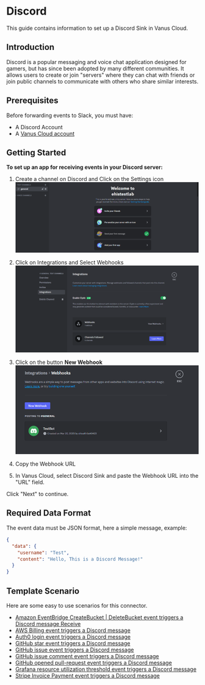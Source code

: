 # Discord

This guide contains information to set up a Discord Sink in Vanus Cloud.

## Introduction

Discord is a popular messaging and voice chat application designed for gamers, but has since been adopted by many different communities. It allows users to create or join "servers" where they can chat with friends or join public channels to communicate with others who share similar interests.

## Prerequisites

Before forwarding events to Slack, you must have:

- A Discord Account
- A [Vanus Cloud account](https://cloud.vanus.ai)

## Getting Started

**To set up an app for receiving events in your Discord server:**

1. Create a channel on Discord and Click on the Settings icon
   ![](images/discord-channel.png)

2. Click on Integrations and Select Webhooks
   ![](images/discord-integrations.png)

3. Click on the button **New Webhook**
   ![](images/discord-webhook.png)

4. Copy the Webhook URL

5. In Vanus Cloud, select Discord Sink and paste the Webhook URL into the "URL" field.

Click "Next" to continue.

## Required Data Format

The event data must be JSON format, here a simple message, example:

```json
{
  "data": {
    "username": "Test",
    "content": "Hello, This is a Discord Message!"
  }
}
```

## Template Scenario

Here are some easy to use scenarios for this connector.

- [Amazon EventBridge CreateBucket | DeleteBucket event triggers a Discord message Receive](https://cloud.vanus.ai/connections/wizard?source=aws-eventbridge&sink=http&id=20230406_2)
- [AWS Billing event triggers a Discord message](https://cloud.vanus.ai/connections/wizard?source=aws-billing&sink=http&id=20230410_1)
- [Auth0 login event triggers a Discord message](https://cloud.vanus.ai/connections/wizard?source=auth0&sink=http&id=20230329_1)
- [GitHub star event triggers a Discord message](https://cloud.vanus.ai/connections/wizard?source=github&sink=http&id=20230320_1)
- [GitHub issue event triggers a Discord message](https://cloud.vanus.ai/connections/wizard?source=github&sink=http&id=20230320_2)
- [GitHub issue comment event triggers a Discord message](https://cloud.vanus.ai/connections/wizard?source=github&sink=http&id=20230320_3)
- [GitHub opened pull-request event triggers a Discord message](https://cloud.vanus.ai/connections/wizard?source=github&sink=http&id=20230321_1)
- [Grafana resource utilization threshold event triggers a Discord message](https://cloud.vanus.ai/connections/wizard?source=grafana&sink=http&id=20230330_1)
- [Stripe Invoice Payment event triggers a Discord message](https://cloud.vanus.ai/connections/wizard?source=stripe&sink=http&id=20230407_1)
